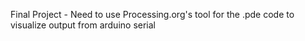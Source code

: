 Final Project
    - Need to use Processing.org's tool for the .pde code to visualize output from arduino serial
